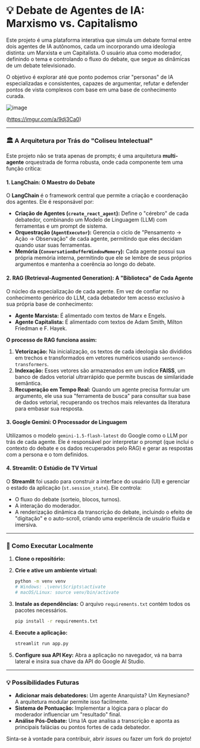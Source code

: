 # 💡 Debate de Agentes de IA: Marxismo vs. Capitalismo

Este projeto é uma plataforma interativa que simula um debate formal entre dois agentes de IA autônomos, cada um incorporando uma ideologia distinta: um Marxista e um Capitalista. O usuário atua como moderador, definindo o tema e controlando o fluxo do debate, que segue as dinâmicas de um debate televisionado.

O objetivo é explorar até que ponto podemos criar "personas" de IA especializadas e consistentes, capazes de argumentar, refutar e defender pontos de vista complexos com base em uma base de conhecimento curada.

![image](https://github.com/user-attachments/assets/97552598-7e24-4461-bbca-36da0d35665b)


(https://imgur.com/a/9dj3Ca0)

---

### 🏛️ A Arquitetura por Trás do "Coliseu Intelectual"

Este projeto não se trata apenas de prompts; é uma arquitetura **multi-agente** orquestrada de forma robusta, onde cada componente tem uma função crítica:

#### 1. **LangChain: O Maestro do Debate**
O **LangChain** é o framework central que permite a criação e coordenação dos agentes. Ele é responsável por:
- **Criação de Agentes (`create_react_agent`):** Define o "cérebro" de cada debatedor, combinando um Modelo de Linguagem (LLM) com ferramentas e um prompt de sistema.
- **Orquestração (`AgentExecutor`):** Gerencia o ciclo de "Pensamento -> Ação -> Observação" de cada agente, permitindo que eles decidam quando usar suas ferramentas.
- **Memória (`ConversationBufferWindowMemory`):** Cada agente possui sua própria memória interna, permitindo que ele se lembre de seus próprios argumentos e mantenha a coerência ao longo do debate.

#### 2. **RAG (Retrieval-Augmented Generation): A "Biblioteca" de Cada Agente**
O núcleo da especialização de cada agente. Em vez de confiar no conhecimento genérico do LLM, cada debatedor tem acesso exclusivo à sua própria base de conhecimento:
- **Agente Marxista:** É alimentado com textos de Marx e Engels.
- **Agente Capitalista:** É alimentado com textos de Adam Smith, Milton Friedman e F. Hayek.

**O processo de RAG funciona assim:**
1.  **Vetorização:** Na inicialização, os textos de cada ideologia são divididos em trechos e transformados em vetores numéricos usando `sentence-transformers`.
2.  **Indexação:** Esses vetores são armazenados em um índice **FAISS**, um banco de dados vetorial ultrarrápido que permite buscas de similaridade semântica.
3.  **Recuperação em Tempo Real:** Quando um agente precisa formular um argumento, ele usa sua "ferramenta de busca" para consultar sua base de dados vetorial, recuperando os trechos mais relevantes da literatura para embasar sua resposta.

#### 3. **Google Gemini: O Processador de Linguagem**
Utilizamos o modelo `gemini-1.5-flash-latest` do Google como o LLM por trás de cada agente. Ele é responsável por interpretar o prompt (que inclui o contexto do debate e os dados recuperados pelo RAG) e gerar as respostas com a persona e o tom definidos.

#### 4. **Streamlit: O Estúdio de TV Virtual**
O **Streamlit** foi usado para construir a interface do usuário (UI) e gerenciar o estado da aplicação (`st.session_state`). Ele controla:
- O fluxo do debate (sorteio, blocos, turnos).
- A interação do moderador.
- A renderização dinâmica da transcrição do debate, incluindo o efeito de "digitação" e o auto-scroll, criando uma experiência de usuário fluida e imersiva.

---

### 🚀 Como Executar Localmente

1.  **Clone o repositório:**

2.  **Crie e ative um ambiente virtual:**
    ```bash
    python -m venv venv
    # Windows: .\venv\Scripts\activate
    # macOS/Linux: source venv/bin/activate
    ```

3.  **Instale as dependências:**
    O arquivo `requirements.txt` contém todos os pacotes necessários.
    ```bash
    pip install -r requirements.txt
    ```

4.  **Execute a aplicação:**
    ```bash
    streamlit run app.py
    ```

5.  **Configure sua API Key:**
    Abra a aplicação no navegador, vá na barra lateral e insira sua chave da API do Google AI Studio.

---

### 💡 Possibilidades Futuras
- **Adicionar mais debatedores:** Um agente Anarquista? Um Keynesiano? A arquitetura modular permite isso facilmente.
- **Sistema de Pontuação:** Implementar a lógica para o placar do moderador influenciar um "resultado" final.
- **Análise Pós-Debate:** Uma IA que analisa a transcrição e aponta as principais falácias ou pontos fortes de cada debatedor.

Sinta-se à vontade para contribuir, abrir *issues* ou fazer um fork do projeto!
